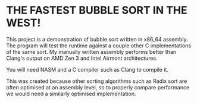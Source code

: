 THE FASTEST BUBBLE SORT IN THE WEST!
====================================

This project is a demonstration of bubble sort written in x86_64 assembly. The program will test the runtime against a couple other C implementations of the same sort. My manually written assembly performs better than Clang's output on AMD Zen 3 and Intel Airmont architectures. 

You will need NASM and a C compiler such as Clang to compile it. 

This was created because other sorting algorithms such as Radix sort are often optimised at an assembly level, so to properly compare performance we would need a similarly optimised implementation. 
